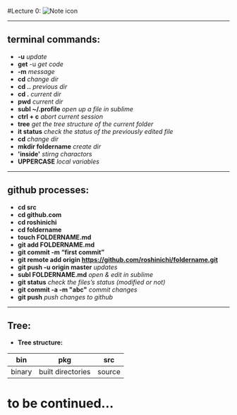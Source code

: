 #Lecture 0:
![Note icon](http://roshinichi.com/upload/pokeball_transparent.png)

***

## terminal commands:
- **-u** *update*
- **get** -u *get code*
- **-m** *message*
- **cd** *change dir*
- **cd ..** *previous dir*
- **cd .** *current dir*
- **pwd** *current dir*
- **subl ~/.profile** *open up a file in sublime*
- **ctrl + c** *abort current session*
- **tree** *get the tree structure of the current folder*
- **it status** *check the status of the previously edited file*
- **cd** *change dir*
- **mkdir foldername** *create dir*
- **'inside'** *stirng charactors*
- **UPPERCASE** *local variables*

***

## github processes:
- **cd src**
- **cd github.com**
- **cd roshinichi**
- **cd foldername**
- **touch FOLDERNAME.md**
- **git add FOLDERNAME.md**
- **git commit -m “first commit”**
- **git remote add origin https://github.com/roshinichi/foldername.git**
- **git push -u origin master** *updates*
- **subl FOLDERNAME.md** *open & edit in sublime*
- **git status** *check the files’s status (modified or not)*
- **git commit -a -m "abc"** *commit changes*
- **git push** *push changes to github*

***

## Tree:
- **Tree structure:** 

| bin | pkg | src |
| ------------ | ------------- | ------------ |
| binary | built directories  | source |


# **to be continued...**